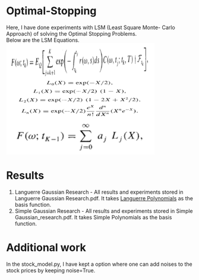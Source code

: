 # Optimal-Stopping
Here, I have done experiments with LSM (Least Square Monte- Carlo Approach) of solving the Optimal Stopping Problems.<br>
Below are the LSM Equations.<br>
<img src = "./assets/1.png" align="center" height = "100" width = "400"/><br>
<img src = "./assets/2.png" align="center" height = "100" width = "400"/><br>
<img src = "./assets/3.png" align="center" height = "100" width = "400"/><br>

# Results 
1. Languerre Gaussian Research - All results and experiments stored in Languerre Gaussian Research.pdf. It takes <a href ="https://en.wikipedia.org/wiki/Laguerre_polynomials">Languerre Polynomials</a> as the basis function.
2. Simple Gaussian Research - All results and experiments stored in Simple Gaussian_research.pdf. It takes Simple Polynomials as the basis function.

# Additional work 
In the stock_model.py, I have kept a option where one can add noises to the stock prices by keeping noise=True. <br>
